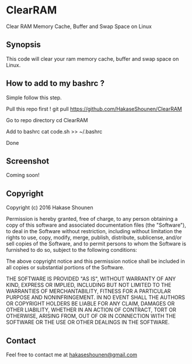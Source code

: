 # ClearRAM
Clear RAM Memory Cache, Buffer and Swap Space on Linux

## Synopsis
This code will clear your ram memory cache, buffer and swap space on Linux.

## How to add to my bashrc ?
Simple follow this step.

Pull this repo first !
	git pull https://github.com/HakaseShounen/ClearRAM

Go to repo directory
	cd ClearRAM

Add to bashrc
	cat code.sh >> ~/.bashrc

Done

## Screenshot
Coming soon!

## Copyright
Copyright (c) 2016 Hakase Shounen

Permission is hereby granted, free of charge, to any person obtaining a copy of this software and associated documentation files (the "Software"), to deal in the Software without restriction, including without limitation the rights to use, copy, modify, merge, publish, distribute, sublicense, and/or sell copies of the Software, and to permit persons to whom the Software is furnished to do so, subject to the following conditions:

The above copyright notice and this permission notice shall be included in all copies or substantial portions of the Software.

THE SOFTWARE IS PROVIDED "AS IS", WITHOUT WARRANTY OF ANY KIND, EXPRESS OR IMPLIED, INCLUDING BUT NOT LIMITED TO THE WARRANTIES OF MERCHANTABILITY, FITNESS FOR A PARTICULAR PURPOSE AND NONINFRINGEMENT. IN NO EVENT SHALL THE AUTHORS OR COPYRIGHT HOLDERS BE LIABLE FOR ANY CLAIM, DAMAGES OR OTHER LIABILITY, WHETHER IN AN ACTION OF CONTRACT, TORT OR OTHERWISE, ARISING FROM, OUT OF OR IN CONNECTION WITH THE SOFTWARE OR THE USE OR OTHER DEALINGS IN THE SOFTWARE.


## Contact
Feel free to contact me at hakaseshounen@gmail.com